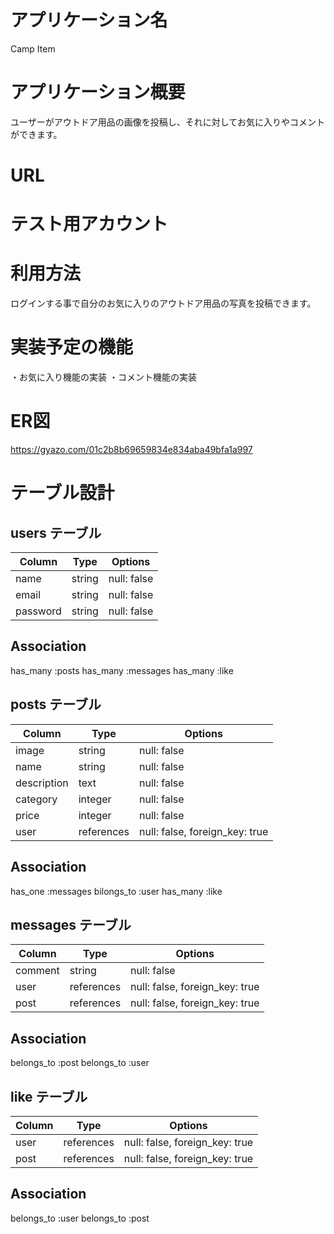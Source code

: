 # アプリケーション名
Camp Item

# アプリケーション概要
ユーザーがアウトドア用品の画像を投稿し、それに対してお気に入りやコメントができます。

# URL

# テスト用アカウント

# 利用方法
ログインする事で自分のお気に入りのアウトドア用品の写真を投稿できます。

# 実装予定の機能
・お気に入り機能の実装
・コメント機能の実装

# ER図
https://gyazo.com/01c2b8b69659834e834aba49bfa1a997

# テーブル設計

## users テーブル

| Column           | Type   | Options     | 
|----------------- | ------ | ----------- |   
| name             | string | null: false |
| email            | string | null: false |
| password         | string | null: false |

## Association
has_many :posts
has_many :messages
has_many :like

## posts テーブル

| Column      | Type       | Options                        |
| ----------- | ---------- | ------------------------------ | 
| image       | string     | null: false                    |
| name        | string     | null: false                    |
| description | text       | null: false                    |
| category    | integer    | null: false                    |
| price       | integer    | null: false                    |
| user        | references | null: false, foreign_key: true |

## Association
has_one :messages
bilongs_to :user
has_many :like

## messages テーブル

| Column  | Type       | Options                        |
| ------- | ---------- | ------------------------------ |
| comment | string     | null: false                    |
| user    | references | null: false, foreign_key: true |
| post    | references | null: false, foreign_key: true |

## Association
belongs_to :post
belongs_to :user

## like テーブル

| Column | Type       | Options                        |
| ------ | ---------- | ------------------------------ |
| user   | references | null: false, foreign_key: true |
| post   | references | null: false, foreign_key: true |

## Association
belongs_to :user
belongs_to :post